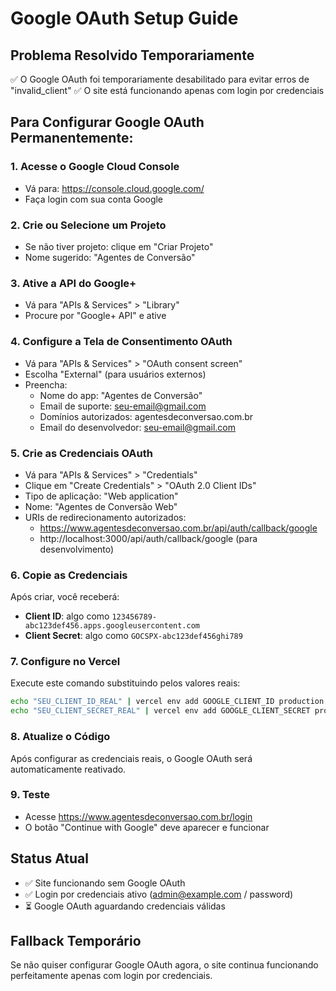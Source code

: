 # Google OAuth Setup Guide

## Problema Resolvido Temporariamente
✅ O Google OAuth foi temporariamente desabilitado para evitar erros de "invalid_client"
✅ O site está funcionando apenas com login por credenciais

## Para Configurar Google OAuth Permanentemente:

### 1. Acesse o Google Cloud Console
- Vá para: https://console.cloud.google.com/
- Faça login com sua conta Google

### 2. Crie ou Selecione um Projeto
- Se não tiver projeto: clique em "Criar Projeto"
- Nome sugerido: "Agentes de Conversão"

### 3. Ative a API do Google+
- Vá para "APIs & Services" > "Library"
- Procure por "Google+ API" e ative

### 4. Configure a Tela de Consentimento OAuth
- Vá para "APIs & Services" > "OAuth consent screen"
- Escolha "External" (para usuários externos)
- Preencha:
  - Nome do app: "Agentes de Conversão"
  - Email de suporte: seu-email@gmail.com
  - Domínios autorizados: agentesdeconversao.com.br
  - Email do desenvolvedor: seu-email@gmail.com

### 5. Crie as Credenciais OAuth
- Vá para "APIs & Services" > "Credentials"
- Clique em "Create Credentials" > "OAuth 2.0 Client IDs"
- Tipo de aplicação: "Web application"
- Nome: "Agentes de Conversão Web"
- URIs de redirecionamento autorizados:
  - https://www.agentesdeconversao.com.br/api/auth/callback/google
  - http://localhost:3000/api/auth/callback/google (para desenvolvimento)

### 6. Copie as Credenciais
Após criar, você receberá:
- **Client ID**: algo como `123456789-abc123def456.apps.googleusercontent.com`
- **Client Secret**: algo como `GOCSPX-abc123def456ghi789`

### 7. Configure no Vercel
Execute este comando substituindo pelos valores reais:

```bash
echo "SEU_CLIENT_ID_REAL" | vercel env add GOOGLE_CLIENT_ID production --force
echo "SEU_CLIENT_SECRET_REAL" | vercel env add GOOGLE_CLIENT_SECRET production --force
```

### 8. Atualize o Código
Após configurar as credenciais reais, o Google OAuth será automaticamente reativado.

### 9. Teste
- Acesse https://www.agentesdeconversao.com.br/login
- O botão "Continue with Google" deve aparecer e funcionar

## Status Atual
- ✅ Site funcionando sem Google OAuth
- ✅ Login por credenciais ativo (admin@example.com / password)
- ⏳ Google OAuth aguardando credenciais válidas

## Fallback Temporário
Se não quiser configurar Google OAuth agora, o site continua funcionando perfeitamente apenas com login por credenciais.